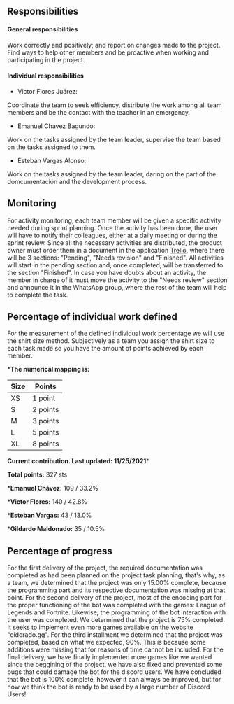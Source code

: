## Responsibilities
#### General responsibilities 
Work correctly and positively; and report on changes made to the project. Find ways to help other members and be proactive when working and participating in the project. 
#### Individual responsibilities 
  - Victor Flores Juárez:


  Coordinate the team to seek efficiency, distribute the work among all team members and be the contact with the teacher in an emergency.
  - Emanuel Chavez Bagundo:

  Work on the tasks assigned by the team leader, supervise the team based on the tasks assigned to them.
  - Esteban Vargas Alonso:
 
Work on the tasks assigned by the team leader, daring on the part of the domcumentación and the development process. 



## Monitoring
For activity monitoring, each team member will be given a specific activity needed during sprint planning. Once the activity has been done, the user will have to notify their colleagues, either at a daily meeting or during the sprint review. Since all the necessary activities are distributed, the product owner must order them in a document in the application [Trello](https://trello.com/invite/b/1znV3Ph3/2e82d0833387d8dcf2a1ffd1ef8e9d9d/fastpass), where there will be 3 sections: "Pending", "Needs revision" and "Finished". All activities will start in the pending section and, once completed, will be transferred to the section "Finished". In case you have doubts about an activity, the member in charge of it must move the activity to the "Needs review" section and announce it in the WhatsApp group, where the rest of the team will help to complete the task.

## Percentage of individual work defined
For the measurement of the defined individual work percentage we will use the shirt size method.
Subjectively as a team you assign the shirt size to each task made so you have the amount of points achieved by each member. 

***The numerical mapping is:**

| Size | Points | 
| --- | --- |
| XS| 1 point |
| S | 2 points |
| M | 3 points |
| L | 5 points |
| XL | 8 points |


**Current contribution. Last updated: 11/25/2021***

**Total points:** 327 sts

***Emanuel Chávez:** 109 / 33.2%

***Victor Flores:** 140 / 42.8%

***Esteban Vargas:** 43 / 13.0%

***Gildardo Maldonado:** 35 / 10.5%


## Percentage of progress 
For the first delivery of the project, the required documentation was completed as had been planned on the project task planning, that's why, as a team, we determined that the project was only 15.00% complete, because the programming part and its respective documentation was missing at that point.
For the second delivery of the project, most of the encoding part for the proper functioning of the bot was completed with the games: League of Legends and Fortnite. Likewise, the programming of the bot interaction with the user was completed. We determined that the project is 75% completed. It seeks to implement even more games available on the website "eldorado.gg". For the third installment we determined that the project was completed, based on what we expected, 90%. This is because some additions were missing that for reasons of time cannot be included.
For the final delivery, we have finally implemented more games like we wanted since the beggining of the project, we have also fixed and prevented some bugs that could damage the bot for the discord users. We have concluded that the bot is 100% complete, however it can always be improved, but for now we think the bot is ready to be used by a large number of Discord Users!

